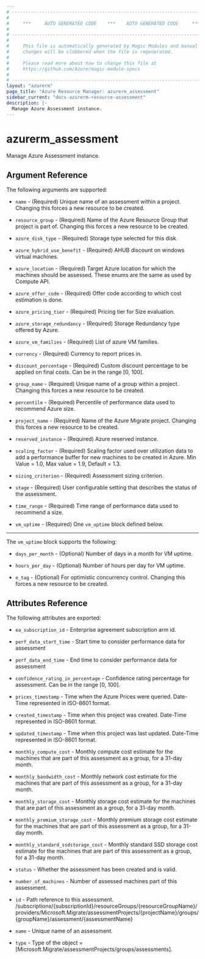 ```yaml
---
# ----------------------------------------------------------------------------
#
#     ***     AUTO GENERATED CODE    ***    AUTO GENERATED CODE     ***
#
# ----------------------------------------------------------------------------
#
#     This file is automatically generated by Magic Modules and manual
#     changes will be clobbered when the file is regenerated.
#
#     Please read more about how to change this file at
#     https://github.com/Azure/magic-module-specs
#
# ----------------------------------------------------------------------------
layout: "azurerm"
page_title: "Azure Resource Manager: azurerm_assessment"
sidebar_current: "docs-azurerm-resource-assessment"
description: |-
  Manage Azure Assessment instance.
---
```


# azurerm_assessment

Manage Azure Assessment instance.


## Argument Reference

The following arguments are supported:

* `name` - (Required) Unique name of an assessment within a project. Changing this forces a new resource to be created.

* `resource_group` - (Required) Name of the Azure Resource Group that project is part of. Changing this forces a new resource to be created.

* `azure_disk_type` - (Required) Storage type selected for this disk.

* `azure_hybrid_use_benefit` - (Required) AHUB discount on windows virtual machines.

* `azure_location` - (Required) Target Azure location for which the machines should be assessed. These enums are the same as used by Compute API.

* `azure_offer_code` - (Required) Offer code according to which cost estimation is done.

* `azure_pricing_tier` - (Required) Pricing tier for Size evaluation.

* `azure_storage_redundancy` - (Required) Storage Redundancy type offered by Azure.

* `azure_vm_families` - (Required) List of azure VM families.

* `currency` - (Required) Currency to report prices in.

* `discount_percentage` - (Required) Custom discount percentage to be applied on final costs. Can be in the range [0, 100].

* `group_name` - (Required) Unique name of a group within a project. Changing this forces a new resource to be created.

* `percentile` - (Required) Percentile of performance data used to recommend Azure size.

* `project_name` - (Required) Name of the Azure Migrate project. Changing this forces a new resource to be created.

* `reserved_instance` - (Required) Azure reserved instance.

* `scaling_factor` - (Required) Scaling factor used over utilization data to add a performance buffer for new machines to be created in Azure. Min Value = 1.0, Max value = 1.9, Default = 1.3.

* `sizing_criterion` - (Required) Assessment sizing criterion.

* `stage` - (Required) User configurable setting that describes the status of the assessment.

* `time_range` - (Required) Time range of performance data used to recommend a size.

* `vm_uptime` - (Required) One `vm_uptime` block defined below.

---

The `vm_uptime` block supports the following:

* `days_per_month` - (Optional) Number of days in a month for VM uptime.

* `hours_per_day` - (Optional) Number of hours per day for VM uptime.

* `e_tag` - (Optional) For optimistic concurrency control. Changing this forces a new resource to be created.

## Attributes Reference

The following attributes are exported:

* `ea_subscription_id` - Enterprise agreement subscription arm id.

* `perf_data_start_time` - Start time to consider performance data for assessment

* `perf_data_end_time` - End time to consider performance data for assessment

* `confidence_rating_in_percentage` - Confidence rating percentage for assessment. Can be in the range [0, 100].

* `prices_timestamp` - Time when the Azure Prices were queried. Date-Time represented in ISO-8601 format.

* `created_timestamp` - Time when this project was created. Date-Time represented in ISO-8601 format.

* `updated_timestamp` - Time when this project was last updated. Date-Time represented in ISO-8601 format.

* `monthly_compute_cost` - Monthly compute cost estimate for the machines that are part of this assessment as a group, for a 31-day month.

* `monthly_bandwidth_cost` - Monthly network cost estimate for the machines that are part of this assessment as a group, for a 31-day month.

* `monthly_storage_cost` - Monthly storage cost estimate for the machines that are part of this assessment as a group, for a 31-day month.

* `monthly_premium_storage_cost` - Monthly premium storage cost estimate for the machines that are part of this assessment as a group, for a 31-day month.

* `monthly_standard_ssdstorage_cost` - Monthly standard SSD storage cost estimate for the machines that are part of this assessment as a group, for a 31-day month.

* `status` - Whether the assessment has been created and is valid.

* `number_of_machines` - Number of assessed machines part of this assessment.

* `id` - Path reference to this assessment. /subscriptions/{subscriptionId}/resourceGroups/{resourceGroupName}/providers/Microsoft.Migrate/assessmentProjects/{projectName}/groups/{groupName}/assessment/{assessmentName}

* `name` - Unique name of an assessment.

* `type` - Type of the object = [Microsoft.Migrate/assessmentProjects/groups/assessments].
